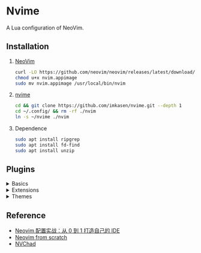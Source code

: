 # Nvime

A Lua configuration of NeoVim.

## Installation

1. [NeoVim](https://github.com/neovim/neovim)

   ``` Bash
   curl -LO https://github.com/neovim/neovim/releases/latest/download/nvim.appimage
   chmod u+x nvim.appimage
   sudo mv nvim.appimage /usr/local/bin/nvim
   ```

2. [nvime](https://github.com/imkasen/nvime)

   ``` Bash
   cd && git clone https://github.com/imkasen/nvime.git --depth 1
   cd ~/.config/ && rm -rf ./nvim
   ln -s ~/nvime ./nvim
   ```

3. Dependence

   ``` Bash
   sudo apt install ripgrep
   sudo apt install fd-find
   sudo apt install unzip
   ```

## Plugins

<details>
   <summary>Basics</summary>
      <ul>
         <li><a href="https://github.com/wbthomason/packer.nvim">packer.nvim</a></li>
         <li><a href="https://github.com/kyazdani42/nvim-web-devicons">nvim-web-devicons</a></li>
         <li><a href="https://github.com/nvim-lua/plenary.nvim">plenary.nvim</a></li>
      </ul>
</details>
<details>
   <summary>Extensions</summary>
      <ul>
         <li><a href="https://github.com/kyazdani42/nvim-tree.lua">nvim-tree.lua</a></li>
         <li><a href="https://github.com/akinsho/bufferline.nvim">bufferline.nvim</a></li>
         <li><a href="https://github.com/nvim-lualine/lualine.nvim">lualine.nvim</a></li>
            <ul>
               <li><a href="https://github.com/arkav/lualine-lsp-progress">lualine-lsp-progress</a></li>
            </ul>
         <li><a href="https://github.com/nvim-telescope/telescope.nvim">telescope.nvim</a></li>
         <li><a href="https://github.com/glepnir/dashboard-nvim">dashboard.nvim</a></li>
         <li><a href="https://github.com/ahmedkhalf/project.nvim">project.nvim</a></li>
         <li><a href="https://github.com/nvim-treesitter/nvim-treesitter">nvim-treesitter</a></li>
      </ul>
</details>
<details>
   <summary>Themes</summary>
      <ul>
         <li><a href="https://github.com/navarasu/onedark.nvim">onedark.nvim</a></li>
      </ul>
</details>

## Reference

* [Neovim 配置实战：从 0 到 1 打造自己的 IDE](https://github.com/nshen/learn-neovim-lua)
* [Neovim from scratch](https://github.com/LunarVim/Neovim-from-scratch)
* [NVChad](https://github.com/NvChad/NvChad)
